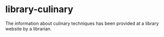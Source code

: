 # library-culinary
The information about culinary techniques has been provided at a library website by a librarian. 
